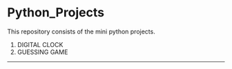 # Python_Projects
This repository consists of the mini python projects.
1. DIGITAL CLOCK
2. GUESSING GAME
*************
